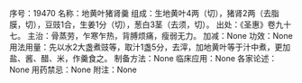 序号：19470
名称：地黄叶猪肾羹
组成：生地黄叶4两（切），猪肾2两（去脂膜，切），豆豉1合，生姜1分（切），葱白3茎（去须，切）。
出处：《圣惠》卷九十七。
主治：骨蒸劳，乍寒乍热，背膊烦痛，瘦弱无力。
加减：None
功效：None
用法用量：先以水2大盏煮豉等，取汁1盏5分，去滓，加地黄叶等于汁中煮，更加盐、酱、醋、米，作羹食之。
制备方法：None
临床应用：None
各家论述：None
用药禁忌：None
附注：None
